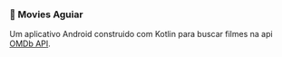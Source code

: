 ### :movie_camera: Movies Aguiar 



Um aplicativo Android construido com Kotlin para buscar filmes na api [OMDb API](http://http://www.omdbapi.com/).